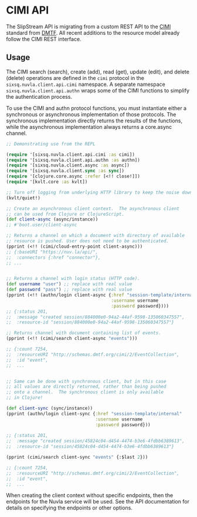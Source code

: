 # CIMI API

The SlipStream API is migrating from a custom REST API to the
[CIMI](https://www.dmtf.org/standards/cloud) standard from
[DMTF](http://dmtf.org).  All recent additions to the resource model
already follow the CIMI REST interface.

## Usage

The CIMI search (search), create (add), read (get), update (edit), and
delete (delete) operations are defined in the `cimi` protocol in the
`sixsq.nuvla.client.api.cimi` namespace.  A separate namespace
`sixsq.nuvla.client.api.authn` wraps some of the CIMI functions to
simplify the authentication process. 

To use the CIMI and authn protocol functions, you must instantiate either
a synchronous or asynchronous implementation of those protocols.  The
synchronous implementation directly returns the results of the
functions, while the asynchronous implementation always returns a
core.async channel.

```clojure
;; Demonstrating use from the REPL

(require '[sixsq.nuvla.client.api.cimi :as cimi])
(require '[sixsq.nuvla.client.api.authn :as authn])
(require '[sixsq.nuvla.client.async :as async])
(require '[sixsq.nuvla.client.sync :as sync])
(require '[clojure.core.async :refer [<!! close!]])
(require '[kvlt.core :as kvlt])

;; Turn off logging from underlying HTTP library to keep the noise down.
(kvlt/quiet!)

;; Create an asynchronous client context.  The asynchronous client
;; can be used from Clojure or ClojureScript.
(def client-async (async/instance))
;; #'boot.user/client-async

;; Returns a channel on which a document with directory of available
;; resource is pushed. User does not need to be authenticated.
(pprint (<!! (cimi/cloud-entry-point client-async)))
;; {:baseURI "https://nuv.la/api/",
;;  :connectors {:href "connector"},
;; ...


;; Returns a channel with login status (HTTP code).
(def username "user") ;; replace with real value
(def password "pass") ;; replace with real value
(pprint (<!! (authn/login client-async {:href "session-template/internal"
                                        :username username
                                        :password password})))
;; {:status 201,
;;  :message "created session/884000e0-94a2-44af-9598-135060347557",
;;  :resource-id "session/884000e0-94a2-44af-9598-135060347557"}

;; Returns channel with document containing list of events.
(pprint (<!! (cimi/search client-async "events")))

;; {:count 7254,
;;  :resourceURI "http://schemas.dmtf.org/cimi/2/EventCollection",
;;  :id "event",
;;  ...


;; Same can be done with synchronous client, but in this case
;; all values are directly returned, rather than being pushed
;; onto a channel.  The synchronous client is only available 
;; in Clojure!

(def client-sync (sync/instance))
(pprint (authn/login client-sync {:href "session-template/internal"
                                  :username username
                                  :password password}))
                                  
;; {:status 201,
;;  :message "created session/45824c04-d454-4474-b3e6-4fdbb6389613",
;;  :resource-id "session/45824c04-d454-4474-b3e6-4fdbb6389613"}

(pprint (cimi/search client-sync "events" {:$last 2}))

;; {:count 7254,
;;  :resourceURI "http://schemas.dmtf.org/cimi/2/EventCollection",
;;  :id "event",
;;  ...

```

When creating the client context without specific endpoints, then
the endpoints for the Nuvla service will be used.  See the API
documentation for details on specifying the endpoints or other
options. 
